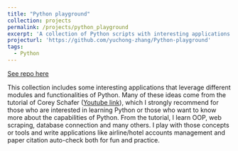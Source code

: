 ```yaml
---
title: "Python playground"
collection: projects
permalink: /projects/python_playground
excerpt: 'A collection of Python scripts with interesting applications'
projecturl: 'https://github.com/yuchong-zhang/Python-playground'
tags:
  - Python
---
```


<a href='https://github.com/yuchong-zhang/Python-playground'>See repo here</a>

This collection includes some interesting applications that leverage different modules and functionalities of Python. Many of these ideas come from the tutorial of Corey Schafer (<a href='https://www.youtube.com/user/schafer5'>Youtube link</a>), which I strongly recommend for those who are interested in learning Python or those who want to know more about the capabilities of Python. From the tutorial, I learn OOP, web scraping, database connection and many others. I play with those concepts or tools and write applications like airline/hotel accounts management and paper citation auto-check both for fun and practice.   
